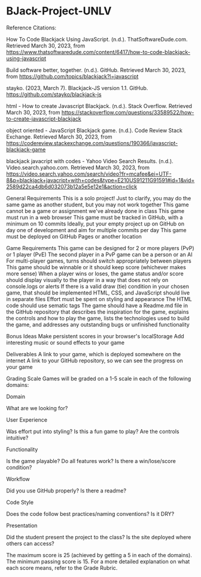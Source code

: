 ﻿# BJack-Project-UNLV
Reference Citations:
 
How To Code Blackjack Using JavaScript. (n.d.). ThatSoftwareDude.com. Retrieved March 30, 2023, from https://www.thatsoftwaredude.com/content/6417/how-to-code-blackjack-using-javascript

Build software better, together. (n.d.). GitHub. Retrieved March 30, 2023, from https://github.com/topics/blackjack?l=javascript

stayko. (2023, March 7). Blackjack-JS version 1.1. GitHub. https://github.com/stayko/blackjack-js

html - How to create Javascript Blackjack. (n.d.). Stack Overflow. Retrieved March 30, 2023, from https://stackoverflow.com/questions/33589522/how-to-create-javascript-blackjack

object oriented - JavaScript Blackjack game. (n.d.). Code Review Stack Exchange. Retrieved March 30, 2023, from https://codereview.stackexchange.com/questions/190366/javascript-blackjack-game

blackjack javacript with codes - Yahoo Video Search Results. (n.d.). Video.search.yahoo.com. Retrieved March 30, 2023, from https://video.search.yahoo.com/search/video?fr=mcafee&ei=UTF-8&p=blackjack+javacript+with+codes&type=E210US91211G91591#id=1&vid=2589d22ca4db6d032073b12a5e5e12e1&action=click

General Requirements
This is a solo project!
Just to clarify, you may do the same game as another student, but you may not work together
This game cannot be a game or assignment we've already done in class
This game must run in a web browser
This game must be tracked in GitHub, with a minimum on 10 commits
Ideally, put your empty project up on GitHub on day one of development and aim for multiple commits per day
This game must be deployed on GitHub Pages or another location

Game Requirements
This game can be designed for 2 or more players (PvP) or 1 player (PvE)
The second player in a PvP game can be a person or an AI
For multi-player games, turns should switch appropriately between players
This game should be winnable or it should keep score (whichever makes more sense)
When a player wins or loses, the game status and/or score should display visually to the player in a way that does not rely on console.logs or alerts
If there is a valid draw (tie) condition in your chosen game, that should be implemented
HTML, CSS, and JavaScript should live in separate files
Effort must be spent on styling and appearance
The HTML code should use sematic tags
The game should have a Readme.md file in the GitHub repository that describes the inspiration for the game, explains the controls and how to play the game, lists the technologies used to build the game, and addresses any outstanding bugs or unfinished functionality

Bonus Ideas
Make persistent scores in your browser's localStorage
Add interesting music or sound effects to your game

Deliverables
A link to your game, which is deployed somewhere on the internet
A link to your GitHub repository, so we can see the progress on your game

Grading Scale
Games will be graded on a 1-5 scale in each of the following domains:

Domain

What are we looking for?

User Experience

Was effort put into styling? Is this a fun game to play? Are the controls intuitive?

Functionality

Is the game playable? Do all features work? Is there a win/lose/score condition?

Workflow

Did you use GitHub properly? Is there a readme?

Code Style

Does the code follow best practices/naming conventions? Is it DRY?

Presentation

Did the student present the project to the class? Is the site deployed where others can access?

The maximum score is 25 (achieved by getting a 5 in each of the domains). The minimum passing score is 15. For a more detailed explanation on what each score means, refer to the Grade Rubric.



